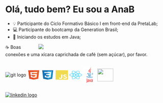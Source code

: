 <h1> Olá, tudo bem? Eu sou a AnaB </h1>

- 💡 Participante do Ciclo Formativo Básico I em front-end da PretaLab;
- 💻 Participante do bootcamp da Generation Brasil;
- 🏹 Iniciando os estudos em Java;

<img align="right" width="400px" src="(https://as1.ftcdn.net/v2/jpg/03/50/67/38/1000_F_350673894_XyU2GdqrBupytLwStxqeWWEtppLf5p0S.jpg)">

☕ Boas conexões e uma xícara caprichada de café (sem açúcar), por favor. 

<div style="display: inline_block"><br>
  <img align="center" alt="git logo"  height="30" width="40" src="https://cdn.jsdelivr.net/gh/devicons/devicon/icons/git/git-original.svg" />
  <img align="center" alt="logoHTML" height="30" width="40" src="https://raw.githubusercontent.com/devicons/devicon/master/icons/html5/html5-original.svg">
  <img align="center" alt="logoCSS" height="30" width="40" src="https://raw.githubusercontent.com/devicons/devicon/master/icons/css3/css3-original.svg">
  <img align="center" alt="logoJs" height="30" width="40" src="https://raw.githubusercontent.com/devicons/devicon/master/icons/javascript/javascript-plain.svg">
  <img align="center" alt="logoReact" height="30" width="40" src="https://raw.githubusercontent.com/devicons/devicon/master/icons/react/react-original.svg">
  <img align="center" alt="logoJava" height="50" width="40" src="https://raw.githubusercontent.com/devicons/devicon/master/icons/java/java-original-wordmark.svg"/>
      <img src="https://cdn.jsdelivr.net/gh/devicons/devicon/icons/spring/spring-original-wordmark.svg" align="center" width="50px" height="40px"/>
</div>

##
<a href="https://www.linkedin.com/in/anabsantoss/" target="_blank">
<img src="https://img.shields.io/static/v1?message=LinkedIn&logo=linkedin&label=&color=0077B5&logoColor=white&labelColor=&style=for-the-badge" height="35" alt="linkedin logo" />
